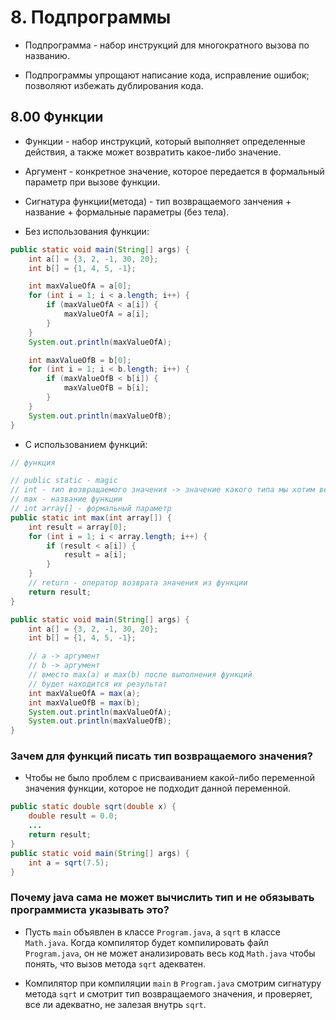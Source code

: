 # 8. Подпрограммы

* Подпрограмма - набор инструкций для многократного вызова по названию.

* Подпрограммы упрощают написание кода, исправление ошибок; позволяют избежать дублирования кода.

## 8.00 Функции

* Функции - набор инструкций, который выполняет определенные действия, а также может возвратить какое-либо значение.

* Аргумент - конкретное значение, которое передается в формальный параметр при вызове функции.

* Сигнатура функции(метода) - тип возвращаемого занчения + название + формальные параметры (без тела).

* Без использования функции:

```JAVA
public static void main(String[] args) {
	int a[] = {3, 2, -1, 30, 20};
	int b[] = {1, 4, 5, -1};

	int maxValueOfA = a[0];
	for (int i = 1; i < a.length; i++) {
		if (maxValueOfA < a[i]) {
			maxValueOfA = a[i];
		}
	}
	System.out.println(maxValueOfA);

	int maxValueOfB = b[0];
	for (int i = 1; i < b.length; i++) {
		if (maxValueOfB < b[i]) {
			maxValueOfB = b[i];
		}
	}
	System.out.println(maxValueOfB);
}
```

* С использованием функций:

```JAVA
// функция

// public static - magic
// int - тип возвращаемого значения -> значение какого типа мы хотим вернуть?
// max - название функции
// int array[] - формальный параметр
public static int max(int array[]) {
	int result = array[0];
	for (int i = 1; i < array.length; i++) {
		if (result < a[i]) {
			result = a[i];
		}
	}
	// return - оператор возврата значения из функции
	return result;
}

public static void main(String[] args) {
	int a[] = {3, 2, -1, 30, 20};
	int b[] = {1, 4, 5, -1};

	// a -> аргумент
	// b -> аргумент
	// вместо max(a) и max(b) после выполнения функций
	// будет находится их результат
	int maxValueOfA = max(a);
	int maxValueOfB = max(b);
	System.out.println(maxValueOfA);
	System.out.println(maxValueOfB);
}
```

### Зачем для функций писать тип возвращаемого значения?

* Чтобы не было проблем с присваиванием какой-либо переменной значения функции, которое не подходит данной переменной.

```JAVA
public static double sqrt(double x) {
	double result = 0.0;
	...
	return result;
} 
public static void main(String[] args) {
	int a = sqrt(7.5);
}
```

### Почему java сама не может вычислить тип и не обязывать программиста указывать это?

* Пусть `main` объявлен в классе `Program.java`, а `sqrt` в классе `Math.java`. Когда компилятор будет компилировать файл `Program.java`, он не может анализировать весь код `Math.java` чтобы понять, что вызов метода `sqrt` адекватен.

* Компилятор при компиляции `main` в `Program.java` смотрим сигнатуру метода `sqrt` и смотрит тип возвращаемого значения, и проверяет, все ли адекватно, не залезая внутрь `sqrt`.